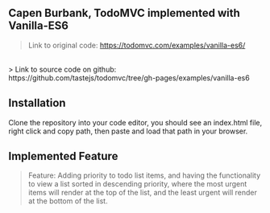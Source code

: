 ## Capen Burbank, TodoMVC implemented with Vanilla-ES6

> Link to original code: https://todomvc.com/examples/vanilla-es6/ 
<br>
> Link to source code on github: https://github.com/tastejs/todomvc/tree/gh-pages/examples/vanilla-es6

## Installation

Clone the repository into your code editor, you should see an index.html file, right click and copy path, then paste and load that path in your browser.

## Implemented Feature

> Feature: Adding priority to todo list items, and having the functionality to view a list sorted in descending priority, where the most urgent
>          items will render at the top of the list, and the least urgent will render at the bottom of the list.
